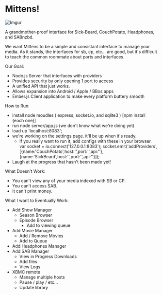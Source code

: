 Mittens!
===
 
![Imgur](http://i.imgur.com/UhjQot1.png)

A grandmother-proof interface for Sick-Beard, CouchPotato, Headphones, and SABnzbd.

We want Mittens to be a simple and consistant interface to manage your media. As it stands, the interfaces for sb, cp, etc... are good, but it's difficult to teach the common roommate about ports and interfaces.

Our Goal:
  
  - Node.js Server that interfaces with providers 
   - Provides security by only opening 1 port to access
   - A unified API that just works.
   - Allows expansion into Android / Apple / BBos apps
  - Ember.js Client application to make every platform buttery smooth


How to Run:
  - install node moudles ( express, socket.io, and sqlite3 ) [npm install {each one}]
  - run node server/app.js (we don't know what we're doing yet)
  - load up 'localhost:8083';
  - we're working on the settings page. it'll be up when it's ready.
    - If you really want to run it, add configs with these in your browser.
      var socket = io.connect('127.0.0.1:8083'); 
      socket.emit('addProviders',[{name:'CouchPotato',host:'',port:'',api:''},{name:'SickBeard',host:'',port:'',api:''}]);
  - Laugh at the progress that hasn't been made yet!

What Doesn't Work:

  - You can't view any of your media indexed with SB or CP.
  - You can't access SAB.
  - It can't print money.

What I want to Eventually Work:

  - Add Show Manager
    - Season Browser 
    - Episode Browser
      - Add to viewing queue
  - Add Movie Manager
    - Add / Remove Movies
    - Add to Queue
  - Add Headphones Manager
  - Add SAB Manager
    - View in Progress Downloads
    - Add files
    - View Logs
  - XBMC remote   
    - Manage multiple hosts
    - Pause / play / etc...
    - Update library
